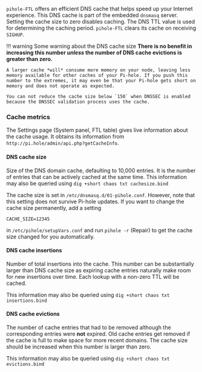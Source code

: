 `pihole-FTL` offers an efficient DNS cache that helps speed up your Internet experience. This DNS cache is part of the embedded `dnsmasq` server. Setting the cache size to zero disables caching. The DNS TTL value is used for determining the caching period. `pihole-FTL` clears its cache on receiving `SIGHUP`.

<!-- markdownlint-disable code-block-style -->
!!! warning Some warning about the DNS cache size
    **There is no benefit in increasing this number *unless* the number of DNS cache evictions is greater than zero.**

    A larger cache *will* consume more memory on your node, leaving less memory available for other caches of your Pi-hole. If you push this number to the extremes, it may even be that your Pi-hole gets short on memory and does not operate as expected.

    You can not reduce the cache size below `150` when DNSSEC is enabled because the DNSSEC validation process uses the cache.
<!-- markdownlint-enable code-block-style -->

### Cache metrics

The Settings page (System panel, FTL table) gives live information about the cache usage. It obtains its information from `http://pi.hole/admin/api.php?getCacheInfo`.

#### DNS cache size

Size of the DNS domain cache, defaulting to 10,000 entries. It is the number of entries that can be actively cached at the same time.
This information may also be queried using `dig +short chaos txt cachesize.bind`

The cache size is set in `/etc/dnsmasq.d/01-pihole.conf`. However, note that this setting does not survive Pi-hole updates. If you want to change the cache size permanently, add a setting

```plain
CACHE_SIZE=12345
```

in `/etc/pihole/setupVars.conf` and run `pihole -r` (Repair) to get the cache size changed for you automatically.

#### DNS cache insertions

Number of total insertions into the cache. This number can be substantially larger than DNS cache size as expiring cache entries naturally make room for new insertions over time. Each lookup with a non-zero TTL will be cached.

This information may also be queried using `dig +short chaos txt insertions.bind`

#### DNS cache evictions

The number of cache entries that had to be removed although the corresponding entries were **not** expired. Old cache entries get removed if the cache is full to make space for more recent domains. The cache size should be increased when this number is larger than zero.

This information may also be queried using `dig +short chaos txt evictions.bind`
